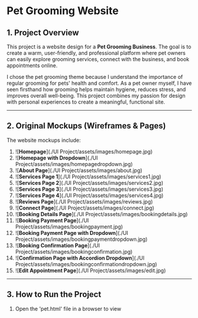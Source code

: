# Pet Grooming Website  

## 1. Project Overview  
This project is a website design for a **Pet Grooming Business**. The goal is to create a warm, user-friendly, and professional platform where pet owners can easily explore grooming services, connect with the business, and book appointments online.  

I chose the pet grooming theme because I understand the importance of regular grooming for pets' health and comfort. As a pet owner myself, I have seen firsthand how grooming helps maintain hygiene, reduces stress, and improves overall well-being. This project combines my passion for design with personal experiences to create a meaningful, functional site.  

---

## 2. Original Mockups (Wireframes & Pages)  
The website mockups include:  

1. ![**Homepage**](./UI Project/assets/images/homepage.jpg)  
2. ![**Homepage with Dropdown**](./UI Project/assets/images/homepagedropdown.jpg)  
3. ![**About Page**](./UI Project/assets/images/about.jpg) 
4. ![**Services Page 1**](./UI Project/assets/images/services1.jpg) 
5. ![**Services Page 2**](./UI Project/assets/images/services2.jpg) 
6. ![**Services Page 3**](./UI Project/assets/images/services3.jpg)  
7. ![**Services Page 4**](./UI Project/assets/images/services4.jpg)  
8. ![**Reviews Page**](./UI Project/assets/images/reviews.jpg)  
9. ![**Connect Page**](./UI Project/assets/images/connect.jpg)  
10. ![**Booking Details Page**](./UI Project/assets/images/bookingdetails.jpg)  
11. ![**Booking Payment Page**](./UI Project/assets/images/bookingpayment.jpg)  
12. ![**Booking Payment Page with Dropdown**](./UI Project/assets/images/bookingpaymentdropdown.jpg)  
13. ![**Booking Confirmation Page**](./UI Project/assets/images/bookingconfirmation.jpg)  
14. ![**Confirmation Page with Accordion Dropdown**](./UI Project/assets/images/bookingconfirmationdropdown.jpg)   
15. ![**Edit Appointment Page**](./UI Project/assets/images/edit.jpg)  

---

## 3. How to Run the Project  
1. Open the 'pet.html' file in a browser to view

